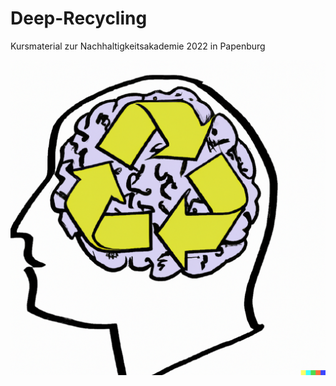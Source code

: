 # Deep-Recycling
Kursmaterial zur Nachhaltigkeitsakademie 2022 in Papenburg

![Kurslogo DALL-E](layout/kurslogo_dalle.png)
